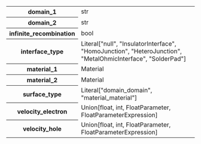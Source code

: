 <table>
  <tr>
    <th>domain_1</th>
    <td>str</td>
  </tr>
  <tr>
    <th>domain_2</th>
    <td>str</td>
  </tr>
  <tr>
    <th>infinite_recombination</th>
    <td>bool  <!-- default: true --></td>
  </tr>
  <tr>
    <th>interface_type</th>
    <td>Literal["null", "InsulatorInterface", "HomoJunction", "HeteroJunction", "MetalOhmicInterface", "SolderPad"]  <!-- default: null --></td>
  </tr>
  <tr>
    <th>material_1</th>
    <td>Material</td>
  </tr>
  <tr>
    <th>material_2</th>
    <td>Material</td>
  </tr>
  <tr>
    <th>surface_type</th>
    <td>Literal["domain_domain", "material_material"]  <!-- default: domain_domain --></td>
  </tr>
  <tr>
    <th>velocity_electron</th>
    <td>Union[float, int, FloatParameter, FloatParameterExpression]  <!-- default: 0 --></td>
  </tr>
  <tr>
    <th>velocity_hole</th>
    <td>Union[float, int, FloatParameter, FloatParameterExpression]  <!-- default: 0 --></td>
  </tr>
</table>
